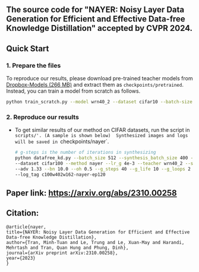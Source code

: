## The source code for "NAYER: Noisy Layer Data Generation for Efficient and Effective Data-free Knowledge Distillation" accepted by CVPR 2024.

## Quick Start

### 1. Prepare the files

To reproduce our results, please download pre-trained teacher models from [Dropbox-Models (266 MB)](https://www.dropbox.com/sh/w8xehuk7debnka3/AABhoazFReE_5mMeyvb4iUWoa?dl=0) and extract them as `checkpoints/pretrained`.
Instead, you can train a model from scratch as follows.
```bash
python train_scratch.py --model wrn40_2 --dataset cifar10 --batch-size 256 --lr 0.1 --epoch 200 --gpu 0
```
   
### 2. Reproduce our results
* To get similar results of our method on CIFAR datasets, run the script in `scripts/'. (A sample is shown below) 
  Synthesized images and logs will be saved in `checkpoints/nayer`.
    ```bash
    # g-steps is the number of iterations in synthesizing
    python datafree_kd.py --batch_size 512 --synthesis_batch_size 400 --lr 0.2 --gpu 0 --warmup 20 --epochs 120 \
    --dataset cifar100 --method nayer --lr_g 4e-3 --teacher wrn40_2 --student wrn16_2 --save_dir run/c100w402w162-nayer \
    --adv 1.33 --bn 10.0 --oh 0.5 --g_steps 40 --g_life 10 --g_loops 2 --gwp_loops 10 \
    --log_tag c100w402w162-nayer-ep120
    ```

## Paper link: https://arxiv.org/abs/2310.00258
## Citation:
  ```
@article{nayer,
  title={NAYER: Noisy Layer Data Generation for Efficient and Effective Data-free Knowledge Distillation},
  author={Tran, Minh-Tuan and Le, Trung and Le, Xuan-May and Harandi, Mehrtash and Tran, Quan Hung and Phung, Dinh},
  journal={arXiv preprint arXiv:2310.00258},
  year={2023}
}
  ```
